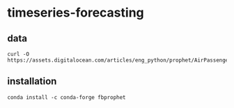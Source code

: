 # timeseries-forecasting

## data
    curl -O https://assets.digitalocean.com/articles/eng_python/prophet/AirPassengers.csv

## installation

    conda install -c conda-forge fbprophet
    
